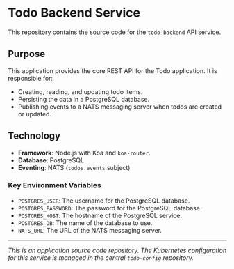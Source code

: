 # Todo Backend Service

This repository contains the source code for the `todo-backend` API service.

## Purpose

This application provides the core REST API for the Todo application. It is responsible for:
*   Creating, reading, and updating todo items.
*   Persisting the data in a PostgreSQL database.
*   Publishing events to a NATS messaging server when todos are created or updated.

## Technology

*   **Framework**: Node.js with Koa and `koa-router`.
*   **Database**: PostgreSQL
*   **Eventing**: NATS (`todos.events` subject)

### Key Environment Variables

*   `POSTGRES_USER`: The username for the PostgreSQL database.
*   `POSTGRES_PASSWORD`: The password for the PostgreSQL database.
*   `POSTGRES_HOST`: The hostname of the PostgreSQL service.
*   `POSTGRES_DB`: The name of the database to use.
*   `NATS_URL`: The URL of the NATS messaging server.

---

*This is an application source code repository. The Kubernetes configuration for this service is managed in the central `todo-config` repository.*